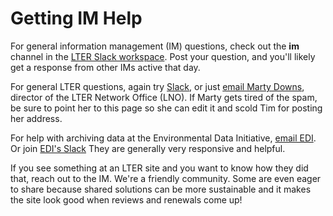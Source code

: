 # Getting IM Help

For general information management (IM) questions, check out the **im** channel in the [LTER Slack workspace](https://lter.slack.com/).
Post your question, and you'll likely get a response from other IMs active that day.

For general LTER questions, again try [Slack](https://lter.slack.com/), or just [email Marty Downs](mailto:downs@nceas.ucsb.edu), director of the LTER Network Office (LNO).
If Marty gets tired of the spam, be sure to point her to this page so she can edit it and scold Tim for posting her address.

For help with archiving data at the Environmental Data Initiative, [email EDI](mailto:info@edirepository.org). Or join [EDI's Slack](https://edi-got-data.slack.com)
They are generally very responsive and helpful.

If you see something at an LTER site and you want to know how they did that, reach out to the IM.  We're a friendly community.
Some are even eager to share because shared solutions can be more sustainable and it makes the site look good when reviews and renewals come up!

